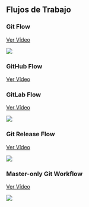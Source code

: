 ## Flujos de Trabajo 

### Git Flow 
[Ver Vídeo](https://www.youtube.com/watch?v=HhI77BXRjuo)

![](https://lh3.googleusercontent.com/70jaEZnESXQ6SssU5uI4yO62JBz6xq2sNrrz8bW_ap2CuWUaQlbKs3j6NyRJnvcvYwAugkW8WzNJX21dZ2SMd9O_1TTpKZT-FsBkYSPy4rUSpJSo2C-WPTaLc2jQ8ancyj1TetXQ)

### GitHub Flow
[Ver Vídeo](https://www.youtube.com/watch?v=2Xagp86uOuI)

### GitLab Flow 
[Ver Vídeo](https://www.youtube.com/watch?v=AuDZvbHSW1c)

![](https://git.innovacion.gob.pa/help/workflow/environment_branches.png)

### Git Release Flow
[Ver Vídeo](https://www.youtube.com/watch?v=eOXZzfNn4N0&t=0s)

![](https://storage.googleapis.com/strapi-test-bucket/feature_branch_fed25faddd/feature_branch_fed25faddd.png)

### Master-only Git Workflow
[Ver Vídeo](https://www.youtube.com/watch?v=MWz-9uyHP4s&t=0s)

![](https://www.babelgroup.com/getmedia/e70b5746-4d6b-43cb-b023-8d11d6939dd5/master-only.jpg?width=700&height=108)